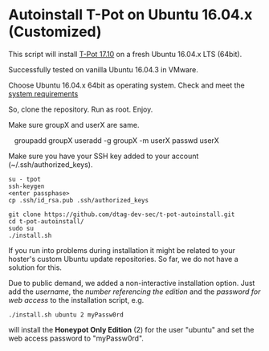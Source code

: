 # Autoinstall T-Pot on Ubuntu 16.04.x (Customized)
This script will install [T-Pot 17.10](http://dtag-dev-sec.github.io/mediator/feature/2017/11/07/t-pot-17.10.html) on a fresh Ubuntu 16.04.x LTS (64bit). 

Successfully tested on vanilla Ubuntu 16.04.3 in VMware.

Choose Ubuntu 16.04.x 64bit as operating system. 
Check and meet the [system requirements](http://dtag-dev-sec.github.io/mediator/feature/2017/11/07/t-pot-17.10.html#requirements) 

So, clone the repository. Run as root. Enjoy.

Make sure groupX and userX are same.

    groupadd groupX
    useradd -g groupX -m userX
    passwd userX
    
Make sure you have your SSH key added to your account (~/.ssh/authorized_keys).

    su - tpot
    ssh-keygen
    <enter passphase>
    cp .ssh/id_rsa.pub .ssh/authorized_keys
        
    git clone https://github.com/dtag-dev-sec/t-pot-autoinstall.git
    cd t-pot-autoinstall/
    sudo su
    ./install.sh

If you run into problems during installation it might be related to your hoster's custom Ubuntu update repositories. So far, we do not have a solution for this. 

Due to public demand, we added a non-interactive installation option. Just add the *username*, the *number referencing the edition* and the *password for web access* to the installation script, e.g.

	./install.sh ubuntu 2 myPassw0rd
		
will install the **Honeypot Only Edition** (2) for the user "ubuntu" and set the web access password to "myPassw0rd". 


	

	
